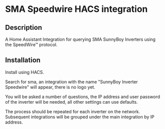 # SMA Speedwire HACS integration

## Description

A Home Assistant Integration for querying SMA SunnyBoy Inverters using the SpeedWire™ protocol.

## Installation

Install using HACS.

Search for sma, an integration with the name "SunnyBoy Inverter Speedwire" will appear, there is no logo yet.

You will be asked a number of questions, the IP address and user password of the inverter will be needed, all other settings can use defaults.

The process should be repeated for each inverter on the network. Subsequent integrations will be grouped under the main integration by IP address.
